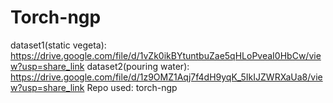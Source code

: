 # Torch-ngp
dataset1(static vegeta): https://drive.google.com/file/d/1vZk0ikBYtuntbuZae5qHLoPveaI0HbCw/view?usp=share_link
dataset2(pouring water): https://drive.google.com/file/d/1z9OMZ1Aqj7f4dH9yqK_5IkIJZWRXaUa8/view?usp=share_link
Repo used: torch-ngp
